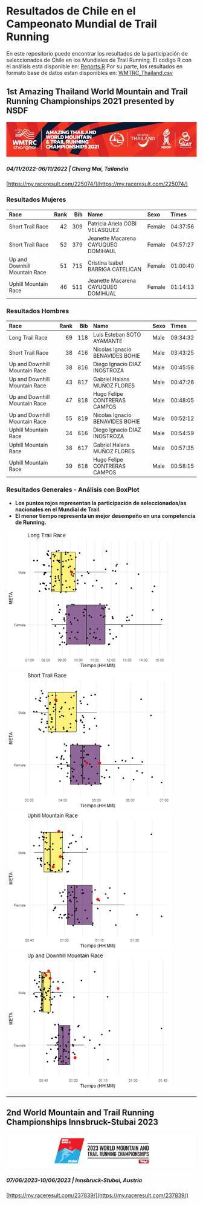 # Resultados de Chile en el Campeonato Mundial de Trail Running     
En este repositorio puede encontrar los resultados de la participación de seleccionados de Chile en los Mundiales de Trail Running. El codigo R con el análisis esta disponible en: [Reports.R](https://raw.githubusercontent.com/luis-fernandezt/Chile_Mundial_TrailRun_Results/refs/heads/main/Reports.R) Por su parte, los resultados en formato base de datos estan disponibles en: [WMTRC_Thailand.csv](https://raw.githubusercontent.com/luis-fernandezt/Chile_Mundial_TrailRun_Results/refs/heads/main/data/WMTRC_Thailand.csv)     

## 1st Amazing Thailand World Mountain and Trail Running Championships 2021 presented by NSDF
![](https://raw.githubusercontent.com/luis-fernandezt/Chile_Mundial_TrailRun_Results/refs/heads/main/data/cover1.jpg)    
##### 04/11/2022-06/11/2022 | Chiang Mai, Tailandia 
[https://my.raceresult.com/225074/](https://my.raceresult.com/225074/)

### Resultados Mujeres

|Race                          | Rank| Bib|Name                                |Sexo   |Times               |
|:-----------------------------|----:|---:|:-----------------------------------|:------|:-------------------|
|Short Trail Race              |   42| 309|Patricia Ariela COBI VELASQUEZ      |Female |04:37:56 |
|Short Trail Race              |   52| 379|Jeanette Macarena CAYUQUEO DOMIHAUL |Female |04:57:27 |
|Up and Downhill Mountain Race |   51| 715|Cristina Isabel BARRIGA CATELICAN   |Female |01:00:40 |
|Uphill Mountain Race          |   46| 511|Jeanette Macarena CAYUQUEO DOMIHUAL |Female |01:14:13 |

### Resultados Hombres

|Race                          | Rank| Bib|Name                            |Sexo |Times               |
|:-----------------------------|----:|---:|:-------------------------------|:----|:-------------------|
|Long Trail Race               |   69| 118|Luis Esteban SOTO AYAMANTE      |Male |09:34:32 |
|Short Trail Race              |   38| 416|Nicolas Ignacio BENAVIDES BOHIE |Male |03:43:25 |
|Up and Downhill Mountain Race |   38| 816|Diego Ignacio DIAZ INOSTROZA    |Male |00:45:58 |
|Up and Downhill Mountain Race |   43| 817|Gabriel Halans MUÑOZ FLORES     |Male |00:47:26 |
|Up and Downhill Mountain Race |   47| 818|Hugo Felipe CONTRERAS CAMPOS    |Male |00:48:05 |
|Up and Downhill Mountain Race |   55| 819|Nicolas Ignacio BENAVIDES BOHIE |Male |00:52:12 |
|Uphill Mountain Race          |   34| 616|Diego Ignacio DIAZ INOSTROZA    |Male |00:54:59 |
|Uphill Mountain Race          |   38| 617|Gabriel Halans MUÑOZ FLORES     |Male |00:57:35 |
|Uphill Mountain Race          |   39| 618|Hugo Felipe CONTRERAS CAMPOS    |Male |00:58:15 |

### Resultados Generales - Análisis con BoxPlot
- **Los puntos rojos representan la participación de seleccionados/as nacionales en el Mundial de Trail.**   
- **El menor tiempo representa un mejor desempeño en una competencia de Running.**

![](https://github.com/luis-fernandezt/Chile_Mundial_TrailRun_Results/blob/main/data/Long%20Trail%20Race.png)
![](https://github.com/luis-fernandezt/Chile_Mundial_TrailRun_Results/blob/main/data/Short%20Trail%20Race.png)
![](https://github.com/luis-fernandezt/Chile_Mundial_TrailRun_Results/blob/main/data/Up%20and%20Downhill%20Mountain%20Race.png)
![](https://github.com/luis-fernandezt/Chile_Mundial_TrailRun_Results/blob/main/data/Uphill%20Mountain%20Race.png?raw=true)

--------

## 2nd World Mountain and Trail Running Championships Innsbruck-Stubai 2023
![](https://raw.githubusercontent.com/luis-fernandezt/Chile_Mundial_TrailRun_Results/refs/heads/main/data/cover2.jpg)   
##### 07/06/2023-10/06/2023 | Innsbruck-Stubai, Austria
[https://my.raceresult.com/237839/](https://my.raceresult.com/237839/)


